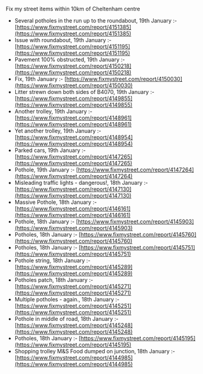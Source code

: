 Fix my street items within 10km of Cheltenham centre

<!-- fix_marker starts -->

- Several potholes in the run up to the roundabout, 19th January :- [https://www.fixmystreet.com/report/4151385](https://www.fixmystreet.com/report/4151385)
- Issue with roundabout, 19th January :- [https://www.fixmystreet.com/report/4151195](https://www.fixmystreet.com/report/4151195)
- Pavement 100% obstructed, 19th January :- [https://www.fixmystreet.com/report/4150218](https://www.fixmystreet.com/report/4150218)
- Fix, 19th January :- [https://www.fixmystreet.com/report/4150030](https://www.fixmystreet.com/report/4150030)
- Litter strewn down both sides of B4070, 19th January :- [https://www.fixmystreet.com/report/4149855](https://www.fixmystreet.com/report/4149855)
- Another trolley, 19th January :- [https://www.fixmystreet.com/report/4148961](https://www.fixmystreet.com/report/4148961)
- Yet another trolley, 19th January :- [https://www.fixmystreet.com/report/4148954](https://www.fixmystreet.com/report/4148954)
- Parked cars, 19th January :- [https://www.fixmystreet.com/report/4147265](https://www.fixmystreet.com/report/4147265)
- Pothole, 19th January :- [https://www.fixmystreet.com/report/4147264](https://www.fixmystreet.com/report/4147264)
- Misleading traffic lights - dangerous!, 18th January :- [https://www.fixmystreet.com/report/4147130](https://www.fixmystreet.com/report/4147130)
- Massive Pothole, 18th January :- [https://www.fixmystreet.com/report/4146161](https://www.fixmystreet.com/report/4146161)
- Pothole, 18th January :- [https://www.fixmystreet.com/report/4145903](https://www.fixmystreet.com/report/4145903)
- Potholes, 18th January :- [https://www.fixmystreet.com/report/4145760](https://www.fixmystreet.com/report/4145760)
- Potholes, 18th January :- [https://www.fixmystreet.com/report/4145751](https://www.fixmystreet.com/report/4145751)
- Pothole string, 18th January :- [https://www.fixmystreet.com/report/4145289](https://www.fixmystreet.com/report/4145289)
- Potholes patch, 18th January :- [https://www.fixmystreet.com/report/4145271](https://www.fixmystreet.com/report/4145271)
- Multiple potholes - again., 18th January :- [https://www.fixmystreet.com/report/4145251](https://www.fixmystreet.com/report/4145251)
- Pothole in middle of road, 18th January :- [https://www.fixmystreet.com/report/4145248](https://www.fixmystreet.com/report/4145248)
- Potholes, 18th January :- [https://www.fixmystreet.com/report/4145195](https://www.fixmystreet.com/report/4145195)
- Shopping trolley M&S Food dumped on junction, 18th January :- [https://www.fixmystreet.com/report/4144985](https://www.fixmystreet.com/report/4144985)

<!-- fix_marker ends -->